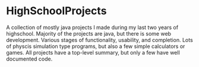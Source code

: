 # HighSchoolProjects
A collection of mostly java projects I made during my last two years of highschool.
Majority of the projects are java, but there is some web development. Various stages of functionality, usability, and completion. Lots of physcis simulation type programs, but also a few simple calculators or games.
All projects have a top-level summary, but only a few have well documented code.
